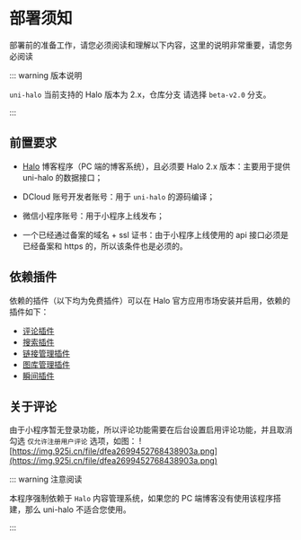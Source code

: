 # 部署须知

部署前的准备工作，请您必须阅读和理解以下内容，这里的说明非常重要，请您务必阅读

::: warning 版本说明

`uni-halo` 当前支持的 Halo 版本为 2.x，仓库分支 请选择 `beta-v2.0` 分支。

:::

## 前置要求

- [Halo](https://docs.halo.run/1.6/) 博客程序（PC 端的博客系统），且必须要 Halo 2.x 版本：主要用于提供 uni-halo 的数据接口；

- DCloud 账号开发者账号：用于 `uni-halo` 的源码编译；

- 微信小程序账号：用于小程序上线发布；

- 一个已经通过备案的域名 + ssl 证书：由于小程序上线使用的 api 接口必须是 已经备案和 https 的，所以该条件也是必须的。

## 依赖插件

依赖的插件（以下均为免费插件）可以在 Halo 官方应用市场安装并启用，依赖的插件如下：

- [评论插件](https://www.halo.run/store/apps/app-YXyaD)
- [搜索插件](https://www.halo.run/store/apps/app-DlacW)
- [链接管理插件](https://www.halo.run/store/apps/app-hfbQg)
- [图库管理插件](https://www.halo.run/store/apps/app-BmQJW)
- [瞬间插件](https://www.halo.run/store/apps/app-SnwWD)


## 关于评论

由于小程序暂无登录功能，所以评论功能需要在后台设置启用评论功能，并且取消勾选 `仅允许注册用户评论` 选项，如图：
![https://img.925i.cn/file/dfea2699452768438903a.png](https://img.925i.cn/file/dfea2699452768438903a.png)

::: warning 注意阅读

本程序强制依赖于 `Halo` 内容管理系统，如果您的 PC 端博客没有使用该程序搭建，那么 uni-halo 不适合您使用。

:::
